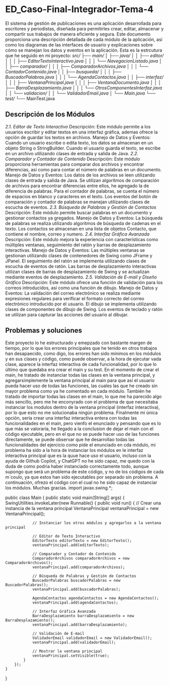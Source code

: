 # ED_Caso-Final-Integrador-Tema-4

El sistema de gestión de publicaciones es una aplicación desarrollada para escritores y periodistas, diseñada para permitirles crear, editar, almacenar y compartir sus trabajos de manera eficiente y segura. Este documento proporciona una descripción detallada de cada módulo de la aplicación, así como los diagramas de las interfaces de usuario y explicaciones sobre cómo se manejan los datos y eventos en la aplicación. Esta es la estrcutura que he seguido en mi proyecto:
*src/
├── main/
│   ├── java/
│   │   ├── editor/
│   │   │   ├── EditorTextoInteractivo.java
│   │   │   └── NavegacionListado.java
│   │   ├── comparador/
│   │   │   ├── ComparadorArchivos.java
│   │   │   └── ContadorContenido.java
│   │   ├── busqueda/
│   │   │   ├── BuscadorPalabras.java
│   │   │   └── AgendaContactos.java
│   │   ├── interfaz/
│   │   │   ├── VentanaPrincipal.java
│   │   │   ├── VentanaDocumento.java
│   │   │   ├── BarraDesplazamiento.java
│   │   │   └── OtrosComponentesInterfaz.java
│   │   └── validacion/
│   │       └── ValidadorEmail.java
│   └── Main.java
└── test/*
    └── MainTest.java


## Descripción de los Módulos
*2.1. Editor de Texto Interactivo*
Descripción: Este módulo permite a los usuarios escribir y editar textos en una interfaz gráfica, ademas ofrece la opción de guardar los textos en archivos.
Manejo de Datos y Eventos: Cuando un usuario escribe o edita texto, los datos se almacenan en un objeto String o StringBuilder. Cuando el usuario guarda el texto, se escribe en un archivo utilizando clases de entrada y salida de Java.
*2.2. Comparador y Contador de Contenido*
Descripción: Este módulo proporciona herramientas para comparar dos archivos y encontrar diferencias, así como para contar el número de palabras en un documento.
Manejo de Datos y Eventos: Los datos de los archivos se leen utilizando clases de entrada y salida de Java. Se utilizan algoritmos de comparación de archivos para encontrar diferencias entre ellos, he agregado la de diferencia de palabras. Para el contador de palabras, se cuenta el número de espacios en blanco y caracteres en el texto. Los eventos del botón de comparación y contador de palabras se manejan utilizando clases de escucha de eventos.
*2.3. Búsqueda de Palabras y Gestión de Contactos*
Descripción: Este módulo permite buscar palabras en un documento y gestionar contactos ya gregados.
Manejo de Datos y Eventos: La búsqueda de palabras se realiza utilizando algoritmos de búsqueda de cadenas en el texto. Los contactos se almacenan en una lista de objetos Contacto, que contiene el nombre, correo y numero.
*2.4. Interfaz Gráfica Avanzada*
Descripción: Este módulo mejora la experiencia con características como múltiples ventanas, seguimiento del ratón y barras de desplazamiento interactivas.
Manejo de Datos y Eventos: Las múltiples ventanas se gestionan utilizando clases de contenedores de Swing como JFrame y JPanel. El seguimiento del ratón se implementa utilizando clases de escucha de eventos de ratón. Las barras de desplazamiento interactivas utilizan clases de barras de desplazamiento de Swing y se actualizan mediante eventos de desplazamiento.
*2.5. Validación de E-mail y Diseño Gráfico*
Descripción: Este módulo ofrece una función de validación para los correos introducidos, así como una función de dibujo.
Manejo de Datos y Eventos: La validación del correo electrónico se realiza mediante expresiones regulares para verificar el formato correcto del correo electrónico introducido por el usuario. El dibujo se implementa utilizando clases de componentes de dibujo de Swing. Los eventos de teclado y ratón se utilizan para capturar las acciones del usuario al dibujar.

## Problemas y soluciones
Este proyecto lo he estructurado y emepzado con bastante margen de tiempo, por lo que los errores principales que he tenido en otros trabajos han desapaecido, como digo, los errores han sido mínimos en los módulos y en sus clases y código, como puede observar, a la hora de ejecutar vada clase, aparece la interfaz interactiva de cada funcionalidad, por lo que lo último que quedaba era crear el main y su test. En el momento de crear el main, he tratado de instanciar todas las clases en la ventana principal, y agregarsimplemente la ventana principal al main para que así el usuario pueda hacer uso de todas las funciones, las cuales las que he creado sin mayor problema como ya he comentado en cada módulo. También he tratado de importar todas las clases en el main, lo que me ha parecido algo más sencillo, pero me he enconyrado con el problema de que necesitaba instanciar los modulos dentro de la ventana principal (interfaz interactiva), por lo que esto no me solucionaba ningún problema. Finalmente mi única opción, sería crear una interfaz interactiva entera con todas las funcionalidades en el main, pero vienfo el enunciado y pensando que es lo que más se valoraría, he llegado a la conclusion de dejar el main con el código ejecutable, pero en el que no se puede hacer uso de las funciones directamente, se puede observar que he desarrollao todas las funcionalidades del ejercicio como pide el enunciado en cda módulo, mi problema ha sido a la hora de instanciar los módulos en le interfaz interactiva principal que es la quue hace uso el usuario, incluso con la ayuda de Github Copilot, y ChatGPT no he sido capaz, me quedo con la duda de como podria haber instanciado correctamente todo, aunque supongo que será un problema de este código, y no de los códigos de cada m´coulo, ya que estos han sido ejecutables por separado sin problema. A continuación, ofrezo el código con el cual no he sido capaz de instanciar los módulos. Muchas gracias.
import javax.swing.*;

public class Main {
    public static void main(String[] args) {
        SwingUtilities.invokeLater(new Runnable() {
            public void run() {
                // Crear una instancia de la ventana principal
                VentanaPrincipal ventanaPrincipal = new VentanaPrincipal();
                
                // Instanciar los otros módulos y agregarlos a la ventana principal
                
                // Editor de Texto Interactivo
                EditorTexto editorTexto = new EditorTexto();
                ventanaPrincipal.add(editorTexto);
                
                // Comparador y Contador de Contenido
                ComparadorArchivos comparadorArchivos = new ComparadorArchivos();
                ventanaPrincipal.add(comparadorArchivos);
                
                // Búsqueda de Palabras y Gestión de Contactos
                BuscadorPalabras buscadorPalabras = new BuscadorPalabras();
                ventanaPrincipal.add(buscadorPalabras);
                
                AgendaContactos agendaContactos = new AgendaContactos();
                ventanaPrincipal.add(agendaContactos);
                
                // Interfaz Gráfica Avanzada
                BarraDesplazamiento barraDesplazamiento = new BarraDesplazamiento();
                ventanaPrincipal.add(barraDesplazamiento);
                
                // Validación de E-mail
                ValidadorEmail validadorEmail = new ValidadorEmail();
                ventanaPrincipal.add(validadorEmail);
                
                // Mostrar la ventana principal
                ventanaPrincipal.setVisible(true);
            }
        });
    }
}
